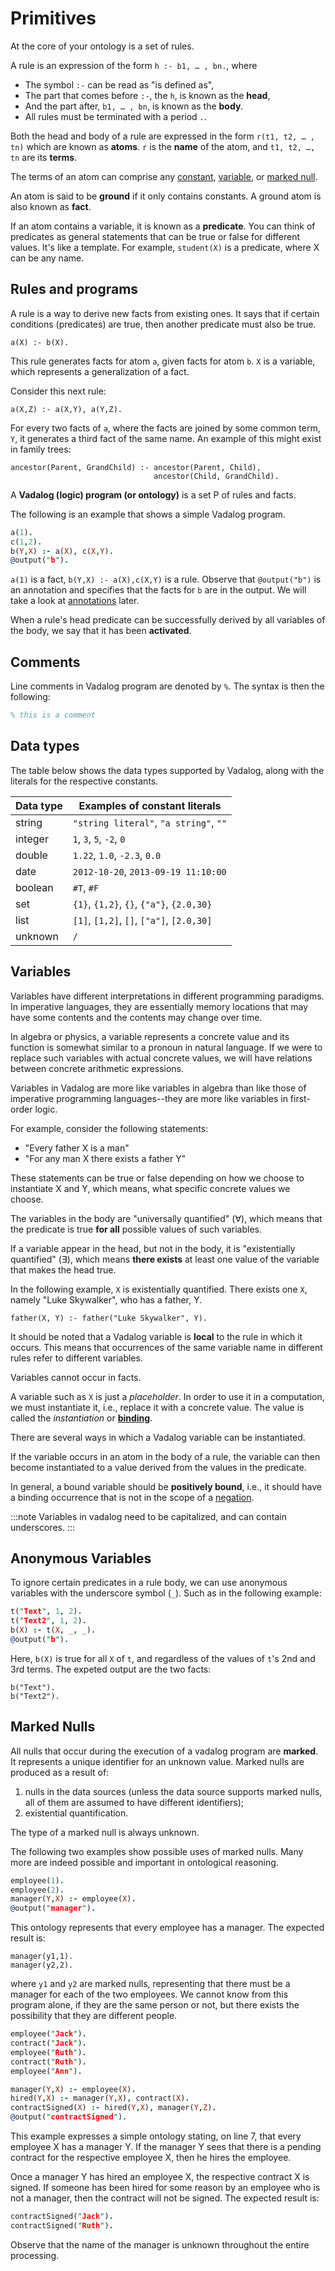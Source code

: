 # Primitives

At the core of your ontology is a set of rules.

A rule is an expression of the form `h :- b1, … , bn.`, where

- The symbol `:-` can be read as "is defined as",
- The part that comes before `:-`, the `h`, is known as the **head**,
- And the part after, `b1, … , bn`, is known as the **body**.
- All rules must be terminated with a period `.`.

Both the head and body of a rule are expressed in the form `r(t1, t2, … , tn)` which are known as **atoms**. `r` is the **name** of the atom, and `t1, t2, …, tn` are its **terms**.

The terms of an atom can comprise any [constant](#data-types), [variable](#variables), or [marked null](#marked-nulls).

An atom is said to be **ground** if it only contains constants. A ground atom is also known as **fact**.

If an atom contains a variable, it is known as a **predicate**. You can think of predicates as general statements that can be true or false for different values. It's like a template. For example, `student(X)` is a predicate, where X can be any name.

## Rules and programs

A rule is a way to derive new facts from existing ones. It says that if certain conditions (predicates) are true, then another predicate must also be true.

```
a(X) :- b(X).
```

This rule generates facts for atom `a`, given facts for atom `b`. `X` is a
variable, which represents a generalization of a fact.

Consider this next rule:

```
a(X,Z) :- a(X,Y), a(Y,Z).
```

For every two facts of `a`, where the facts are joined by some common term, `Y`,
it generates a third fact of the same name. An example of this might exist in
family trees:

```
ancestor(Parent, GrandChild) :- ancestor(Parent, Child),
                                ancestor(Child, GrandChild).
```

A **Vadalog (logic) program (or ontology)** is a set P of rules and facts.

The following is an example that shows a simple Vadalog program.

```prolog showLineNumbers
a(1).
c(1,2).
b(Y,X) :- a(X), c(X,Y).
@output("b").
```

`a(1)` is a fact, `b(Y,X) :- a(X),c(X,Y)` is a rule. Observe that `@output("b")`
is an annotation and specifies that the facts for `b` are in the output. We will take a look at [annotations](./annotations) later.

When a rule's head predicate can be successfully derived by all variables of the body, we say that it has been **activated**.

## Comments

Line comments in Vadalog program are denoted by `%`. The syntax is then the
following:

```prolog
% this is a comment
```

## Data types

The table below shows the data types supported by Vadalog, along with the
literals for the respective constants.

| Data type | Examples of constant literals             |
| --------- | ----------------------------------------- |
| string    | `"string literal"`, `"a string"`, `""`    |
| integer   | `1`, `3`, `5`, `-2`, `0`                  |
| double    | `1.22`, `1.0`, `-2.3`, `0.0`              |
| date      | `2012-10-20`, `2013-09-19 11:10:00`       |
| boolean   | `#T`, `#F`                                |
| set       | `{1}`, `{1,2}`, `{}`, `{"a"}`, `{2.0,30}` |
| list      | `[1]`, `[1,2]`, `[]`, `["a"]`, `[2.0,30]` |
| unknown   | `/`                                       |

## Variables

Variables have different interpretations in different programming paradigms. In
imperative languages, they are essentially memory locations that may have some
contents and the contents may change over time.

In algebra or physics, a variable represents a concrete value and its function
is somewhat similar to a pronoun in natural language. If we were to
replace such variables with actual concrete values, we will have relations between
concrete arithmetic expressions.

Variables in Vadalog are more like variables in algebra than like those of
imperative programming languages--they are more like variables in first-order logic.

For example, consider the following statements:

- "Every father X is a man"
- "For any man X there exists a father Y"

These statements can be true or false depending on how we choose to instantiate
X and Y, which means, what specific concrete values we choose.

The variables in the body are "universally quantified" (∀), which means that the predicate is true **for all** possible values of such variables.

If a variable appear in the head, but not in the body, it is
"existentially quantified" (∃), which means **there exists** at least one value of the variable that makes the head true.

In the following example, `X` is existentially quantified. There exists one `X`, namely "Luke Skywalker", who has a father, Y.

```
father(X, Y) :- father("Luke Skywalker", Y).
```

It should be noted that a Vadalog variable is **local** to the rule in which it
occurs. This means that occurrences of the same variable name in different rules
refer to different variables.

Variables cannot occur in facts.

A variable such as `X` is just a _placeholder_. In order to use it in a
computation, we must instantiate it, i.e., replace it with a concrete value. The
value is called the _instantiation_ or [**binding**](./annotations#bind).

There are several ways in which a Vadalog variable can be instantiated.

If the variable occurs in an atom in the body of a rule, the variable can then
become instantiated to a value derived from the values in the predicate.

In general, a bound variable should be **positively bound**, i.e., it should
have a binding occurrence that is not in the scope of a [negation](./expressions-operators#negation).

:::note
Variables in vadalog need to be capitalized, and can contain
underscores.
:::

## Anonymous Variables

To ignore certain predicates in a rule body, we can use anonymous variables
with the underscore symbol (`_`). Such as in the following example:

```prolog showLineNumbers {3}
t("Text", 1, 2).
t("Text2", 1, 2).
b(X) :- t(X, _, _).
@output("b").
```

Here, `b(X)` is true for all `X` of `t`, and regardless of the values of `t`'s 2nd and 3rd terms. The expeted output are the two facts:

```
b("Text").
b("Text2").
```

## Marked Nulls

All nulls that occur during the execution of a vadalog program are **marked**.
It represents a unique identifier for an unknown value. Marked nulls are
produced as a result of:

1. nulls in the data sources (unless the data source supports marked nulls, all
   of them are assumed to have different identifiers);
2. existential quantification.

The type of a marked null is always unknown.

The following two examples show possible uses of marked nulls. Many more are
indeed possible and important in ontological reasoning.

```prolog showLineNumbers {3}
employee(1).
employee(2).
manager(Y,X) :- employee(X).
@output("manager").
```

This ontology represents that every employee has a manager. The expected result
is:

```
manager(y1,1).
manager(y2,2).
```

where `y1` and `y2` are marked nulls, representing that there must be a manager
for each of the two employees. We cannot know from this program alone, if they
are the same person or not, but there exists the possibility that they are
different people.

```prolog showLineNumbers
employee("Jack").
contract("Jack").
employee("Ruth").
contract("Ruth").
employee("Ann").

manager(Y,X) :- employee(X).
hired(Y,X) :- manager(Y,X), contract(X).
contractSigned(X) :- hired(Y,X), manager(Y,Z).
@output("contractSigned").
```

This example expresses a simple ontology stating, on line 7, that every employee
X has a manager Y. If the manager Y sees that there is a pending contract for
the respective employee X, then he hires the employee.

Once a manager Y has hired an employee X, the respective contract X is signed.
If someone has been hired for some reason by an employee who is not a manager,
then the contract will not be signed. The expected result is:

```prolog
contractSigned("Jack").
contractSigned("Ruth").
```

Observe that the name of the manager is unknown throughout the entire processing.
